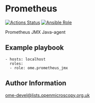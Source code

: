 Prometheus
==========

[![Actions Status](https://github.com/ome/ansible-role-prometheus-jmx/workflows/Molecule/badge.svg)](https://github.com/ome/ansible-role-prometheus-jmx/actions)
[![Ansible Role](https://img.shields.io/ansible/role/41328.svg)](https://galaxy.ansible.com/ome/prometheus_jmx/)

Prometheus JMX Java-agent


Example playbook
----------------

    - hosts: localhost
      roles:
      - role: ome.prometheus_jmx


Author Information
------------------

ome-devel@lists.openmicroscopy.org.uk

